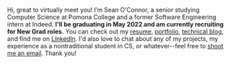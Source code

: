 Hi, great to virtually meet you!  I’m Sean O'Connor, a senior studying Computer Science at Pomona College and a former Software Engineering intern at Indeed.  **I'll be graduating in May 2022 and am currently recruiting for New Grad roles.**  You can check out my [resume](https://raw.githubusercontent.com/oapostrophe/oapostrophe/main/Sean%20OConnor%20Resume.pdf), [portfolio](https://oapostrophe.github.io/projects), [technical blog](https://oapostrophe.github.io/index.html), and find me on [LinkedIn](https://www.linkedin.com/in/oapostrophe/).  I'd also love to chat about any of my projects, my experience as a nontraditional student in CS, or whatever--feel free to [shoot me an email](mailto:swoconnor2@gmail.com).  Thank you!
